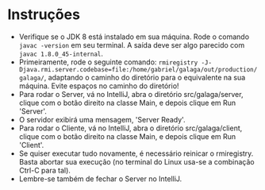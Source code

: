 # Instruções

- Verifique se o JDK 8 está instalado em sua máquina. Rode o comando `javac -version` em seu terminal. A saída deve ser algo parecido com `javac 1.8.0_45-internal`.
- Primeiramente, rode o seguinte comando: `rmiregistry -J-Djava.rmi.server.codebase=file:/home/gabriel/galaga/out/production/galaga/`, adaptando o caminho do diretório para o equivalente na sua máquina. Evite espaços no caminho do diretório!
- Para rodar o Server, vá no IntelliJ, abra o diretório src/galaga/server, clique com o botão direito na classe Main, e depois clique em Run 'Server'.
- O servidor exibirá uma mensagem, 'Server Ready'.
- Para rodar o Cliente, vá no IntelliJ, abra o diretório src/galaga/client, clique com o botão direito na classe Main, e depois clique em Run 'Client'.
- Se quiser executar tudo novamente, é necessário reinicar o rmiregistry. Basta abortar sua execução (no terminal do Linux usa-se a combinação Ctrl-C para tal).
- Lembre-se também de fechar o Server no IntelliJ.

